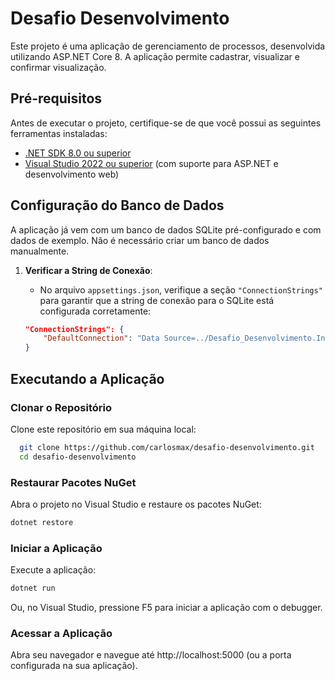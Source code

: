 # Desafio Desenvolvimento

Este projeto é uma aplicação de gerenciamento de processos, desenvolvida utilizando ASP.NET Core 8. A aplicação permite cadastrar, visualizar e confirmar visualização.

## Pré-requisitos

Antes de executar o projeto, certifique-se de que você possui as seguintes ferramentas instaladas:

- [.NET SDK 8.0 ou superior](https://dotnet.microsoft.com/download)
- [Visual Studio 2022 ou superior](https://visualstudio.microsoft.com/) (com suporte para ASP.NET e desenvolvimento web)

## Configuração do Banco de Dados

A aplicação já vem com um banco de dados SQLite pré-configurado e com dados de exemplo. Não é necessário criar um banco de dados manualmente.

1. **Verificar a String de Conexão**:
   - No arquivo `appsettings.json`, verifique a seção `"ConnectionStrings"` para garantir que a string de conexão para o SQLite está configurada corretamente:

   ```json
   "ConnectionStrings": {
       "DefaultConnection": "Data Source=../Desafio_Desenvolvimento.Infra.Data/Dados/DesafioDB.db"
   }

## Executando a Aplicação

### Clonar o Repositório

Clone este repositório em sua máquina local:

```bash
  git clone https://github.com/carlosmax/desafio-desenvolvimento.git
  cd desafio-desenvolvimento
```

### Restaurar Pacotes NuGet
Abra o projeto no Visual Studio e restaure os pacotes NuGet:

```bash
dotnet restore
```

### Iniciar a Aplicação
Execute a aplicação:

```bash
dotnet run
```

Ou, no Visual Studio, pressione F5 para iniciar a aplicação com o debugger.

### Acessar a Aplicação
Abra seu navegador e navegue até http://localhost:5000 (ou a porta configurada na sua aplicação).
